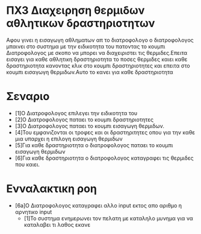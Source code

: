 # ΠΧ3 Διαχειρηση θερμιδων αθλητικων δραστηριοτητων
Αφου  γινει η εισαγωγη αθληματων απ το διατροφολογο ο διατροφολογος μπαινει στο συστημα με την ειδικοτητα του πατοντας το κουμπι Διατροφολογος με σκοπο να μπορει να διαχειριστει τις θερμιδες.Επειτα εισαγει για καθε αθλητικη δραστηριοτητα το ποσες θερμιδες καιει καθε δραστηριοτητα κανοντας κλικ στο κουμπι δραστηριοτητες και επειτα στο κουμπι εισαγωγη θερμιδων.Aυτο το κανει για καθε δραστηριοτητα

# Σεναριο
* [1]Ο Διατροφολογος επιλεγει την ειδικοτητα του
* [2]Ο Διατροφολογος παταει το κουμπι δραστηριοτητες
* [3]O Διατροφολογος παταει το κουμπι εισαγωγη θερμιδων.
* [4]Του εμφανιζονται οι τροφες και οι δραστηριτητες οπου για την καθε μια υπαρχει η επιλογη εισαγωγη θερμιδων
* [5]Για καθε δραστηριοτητα ο διατροφολογος παταει το κουμπι εισαγωγη θερμιδων
* [6]Για καθε δραστηριοτητα ο διατροφολογος καταγραφει τις θερμιδες που καιει.

# Ενναλακτικη ροη
* [6a]O Διατροφολογος καταγραφει αλλο input εκτος απο αριθμο η αρνητικο input
  * [1]To συστημα ενημερωνει τον πελατη με καταληλο μυνημα για να καταλαβει τι λαθος εκανε
